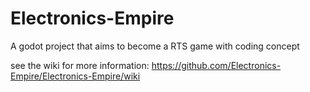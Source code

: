 # Electronics-Empire
A godot project that aims to become a RTS game with coding concept

see the wiki for more information: https://github.com/Electronics-Empire/Electronics-Empire/wiki
